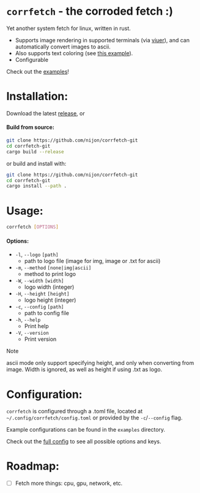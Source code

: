 # `corrfetch` - the corroded fetch :)

Yet another system fetch for linux, written in rust.

- Supports image rendering in supported terminals (via [viuer](https://crates.io/crates/viuer)), and can automatically convert images to ascii.
- Also supports text coloring (see [this example](https://github.com/nijon4rch/corrfetch/blob/main/examples/nitch.toml)).
- Configurable

Check out the [examples](https://github.com/nijon4rch/corrfetch/tree/main/examples)!



# Installation:

Download the latest [release](https://github.com/nijon4rch/corrfetch/releases/latest), or

#### Build from source:

```bash
git clone https://github.com/nijon/corrfetch-git
cd corrfetch-git
cargo build --release
```

or build and install with:

```bash
git clone https://github.com/nijon/corrfetch-git
cd corrfetch-git
cargo install --path .
```



# Usage:

```bash
corrfetch [OPTIONS]
```

#### Options:
-  `-l`, `--logo` `[path]`
    - path to logo file (image for img, image or .txt for ascii)
-  `-m`, `--method` `[none|img|ascii]`
    - method to print logo
-  `-W`, `--width` `[width]`
    - logo width (integer)
-  `-H`, `--height` `[height]`
    - logo height (integer)
-  `-c`, `--config` `[path]`
    - path to config file
-  `-h`, `--help`
    - Print help
-  `-V`, `--version`
    - Print version

>[!NOTE]
> ascii mode only support specifying height, and only when converting from image. Width is ignored, as well as height if using .txt as logo.




# Configuration:

`corrfetch` is configured through a .toml file, located at `~/.config/corrfetch/config.toml` or provided by the `-c`/`--config` flag.

Example configurations can be found in the `examples` directory.

Check out the [full config](https://github.com/nijon4rch/corrfetch/blob/main/examples/full.toml) to see all possible options and keys.



# Roadmap:

- [ ] Fetch more things: cpu, gpu, network, etc.
